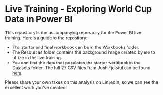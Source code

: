 # Live Training - Exploring World Cup Data in Power BI 
This repository is the accompanying repository for the Power BI live training. Here's a guide to the repository: 
- The starter and final workbook can be in the Workbooks folder.  
- The Resources folder contains the background image created by me to utilize in the live training. 
- You can find the data that populates the starter workbook in the Datasets folder. The full 27 CSV files from Josh Fjelstul can be found [here](https://github.com/jfjelstul/worldcup).

Please share your own takes on this analysis on LinkedIn, so we can see the excellent work you've created! 
